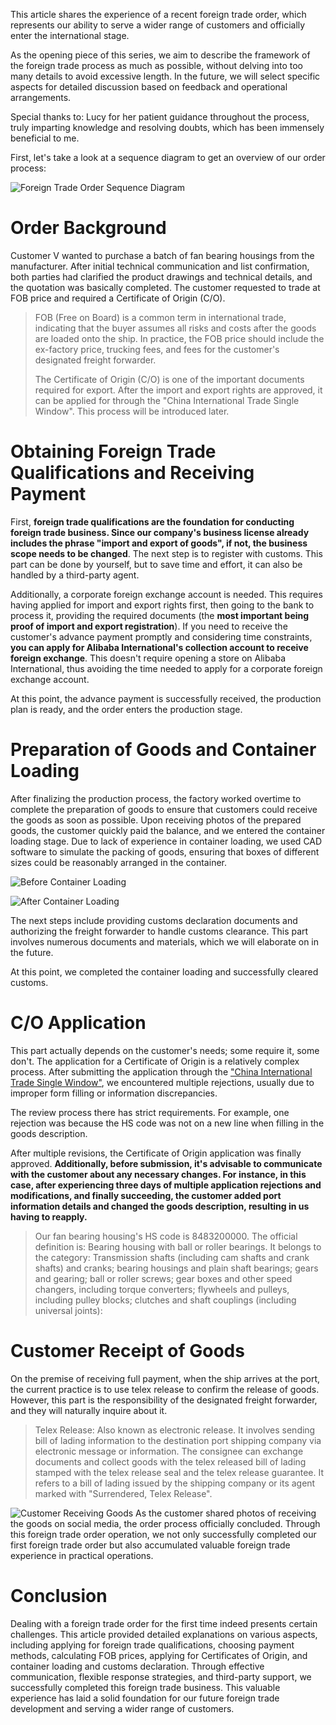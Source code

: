 This article shares the experience of a recent foreign trade order, which represents our ability to serve a wider range of customers and officially enter the international stage.

As the opening piece of this series, we aim to describe the framework of the foreign trade process as much as possible, without delving into too many details to avoid excessive length. In the future, we will select specific aspects for detailed discussion based on feedback and operational arrangements.

Special thanks to: Lucy for her patient guidance throughout the process, truly imparting knowledge and resolving doubts, which has been immensely beneficial to me.

First, let's take a look at a sequence diagram to get an overview of our order process:

![Foreign Trade Order Sequence Diagram](/src/assets/images/blog/trade1.png)

# Order Background

Customer V wanted to purchase a batch of fan bearing housings from the manufacturer. After initial technical communication and list confirmation, both parties had clarified the product drawings and technical details, and the quotation was basically completed. The customer requested to trade at FOB price and required a Certificate of Origin (C/O).

> FOB (Free on Board) is a common term in international trade, indicating that the buyer assumes all risks and costs after the goods are loaded onto the ship. In practice, the FOB price should include the ex-factory price, trucking fees, and fees for the customer's designated freight forwarder.
> 
> The Certificate of Origin (C/O) is one of the important documents required for export. After the import and export rights are approved, it can be applied for through the "China International Trade Single Window". This process will be introduced later.

# Obtaining Foreign Trade Qualifications and Receiving Payment

First, **foreign trade qualifications are the foundation for conducting foreign trade business. Since our company's business license already includes the phrase "import and export of goods", if not, the business scope needs to be changed**. The next step is to register with customs. This part can be done by yourself, but to save time and effort, it can also be handled by a third-party agent.

Additionally, a corporate foreign exchange account is needed. This requires having applied for import and export rights first, then going to the bank to process it, providing the required documents (the **most important being proof of import and export registration**). If you need to receive the customer's advance payment promptly and considering time constraints, **you can apply for Alibaba International's collection account to receive foreign exchange**. This doesn't require opening a store on Alibaba International, thus avoiding the time needed to apply for a corporate foreign exchange account.

At this point, the advance payment is successfully received, the production plan is ready, and the order enters the production stage.

# Preparation of Goods and Container Loading

After finalizing the production process, the factory worked overtime to complete the preparation of goods to ensure that customers could receive the goods as soon as possible. Upon receiving photos of the prepared goods, the customer quickly paid the balance, and we entered the container loading stage. Due to lack of experience in container loading, we used CAD software to simulate the packing of goods, ensuring that boxes of different sizes could be reasonably arranged in the container.

![Before Container Loading](/src/assets/images/blog/trade2.JPG)

![After Container Loading](/src/assets/images/blog/trade3.JPG)

The next steps include providing customs declaration documents and authorizing the freight forwarder to handle customs clearance. This part involves numerous documents and materials, which we will elaborate on in the future.

At this point, we completed the container loading and successfully cleared customs.

# C/O Application

This part actually depends on the customer's needs; some require it, some don't. The application for a Certificate of Origin is a relatively complex process. After submitting the application through the ["China International Trade Single Window"](https://www.singlewindow.cn/#/), we encountered multiple rejections, usually due to improper form filling or information discrepancies.

The review process there has strict requirements. For example, one rejection was because the HS code was not on a new line when filling in the goods description.

After multiple revisions, the Certificate of Origin application was finally approved. **Additionally, before submission, it's advisable to communicate with the customer about any necessary changes. For instance, in this case, after experiencing three days of multiple application rejections and modifications, and finally succeeding, the customer added port information details and changed the goods description, resulting in us having to reapply.**

> Our fan bearing housing's HS code is 8483200000.
> The official definition is: Bearing housing with ball or roller bearings.
> It belongs to the category: Transmission shafts (including cam shafts and crank shafts) and cranks; bearing housings and plain shaft bearings; gears and gearing; ball or roller screws; gear boxes and other speed changers, including torque converters; flywheels and pulleys, including pulley blocks; clutches and shaft couplings (including universal joints):


# Customer Receipt of Goods

On the premise of receiving full payment, when the ship arrives at the port, the current practice is to use telex release to confirm the release of goods. However, this part is the responsibility of the designated freight forwarder, and they will naturally inquire about it.

> Telex Release: Also known as electronic release. It involves sending bill of lading information to the destination port shipping company via electronic message or information. The consignee can exchange documents and collect goods with the telex released bill of lading stamped with the telex release seal and the telex release guarantee. It refers to a bill of lading issued by the shipping company or its agent marked with "Surrendered, Telex Release".

![Customer Receiving Goods](/src/assets/images/blog/trade4.JPG)
As the customer shared photos of receiving the goods on social media, the order process officially concluded. Through this foreign trade order operation, we not only successfully completed our first foreign trade order but also accumulated valuable foreign trade experience in practical operations.

# Conclusion

Dealing with a foreign trade order for the first time indeed presents certain challenges. This article provided detailed explanations on various aspects, including applying for foreign trade qualifications, choosing payment methods, calculating FOB prices, applying for Certificates of Origin, and container loading and customs declaration. Through effective communication, flexible response strategies, and third-party support, we successfully completed this foreign trade business. This valuable experience has laid a solid foundation for our future foreign trade development and serving a wider range of customers.
